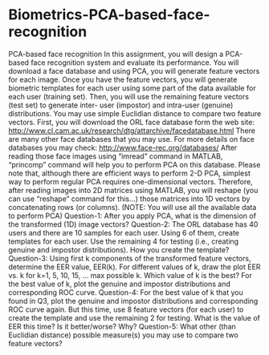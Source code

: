 # Biometrics-PCA-based-face-recognition
PCA-based face recognition
In this assignment, you will design a PCA-based face recognition system and evaluate its
performance. You will download a face database and using PCA, you will generate
feature vectors for each image. Once you have the feature vectors, you will generate
biometric templates for each user using some part of the data available for each user
(training set). Then, you will use the remaining feature vectors (test set) to generate inter- user (impostor) and intra-user (genuine) distributions. You may use simple Euclidian
distance to compare two feature vectors.
First, you will download the ORL face database form the web site:
http://www.cl.cam.ac.uk/research/dtg/attarchive/facedatabase.html
There are many other face databases that you may use. For more details on face databases
you may check: http://www.face-rec.org/databases/
After reading those face images using “imread” command in MATLAB, “princomp”
command will help you to perform PCA on this database. Please note that, although there
are efficient ways to perform 2-D PCA, simplest way to perform regular PCA requires
one-dimensional vectors.
Therefore, after reading images into 2D matrices using MATLAB, you will reshape (you
can use “reshape” command for this…) those matrices into 1D vectors by concatenating
rows (or columns). (NOTE: You will use all the available data to perform PCA)
Question-1: After you apply PCA, what is the dimension of the transformed (1D) image
vectors?
Question-2: The ORL database has 40 users and there are 10 samples for each user.
Using 6 of them, create templates for each user. Use the remaining 4 for testing (i.e.,
creating genuine and impostor distributions). How you create the template?
Question-3: Using first k components of the transformed feature vectors, determine the
EER value, EER(k). For different values of k, draw the plot EER vs. k for k=1, 5, 10,
15, … max possible k. Which value of k is the best? For the best value of k, plot the
genuine and impostor distributions and corresponding ROC curve.
Question-4: For the best value of k that you found in Q3, plot the genuine and impostor
distributions and corresponding ROC curve again. But this time, use 8 feature vectors
(for each user) to create the template and use the remaining 2 for testing. What is the
value of EER this time? Is it better/worse? Why?
Question-5: What other (than Euclidian distance) possible measure(s) you may use to
compare two feature vectors?
